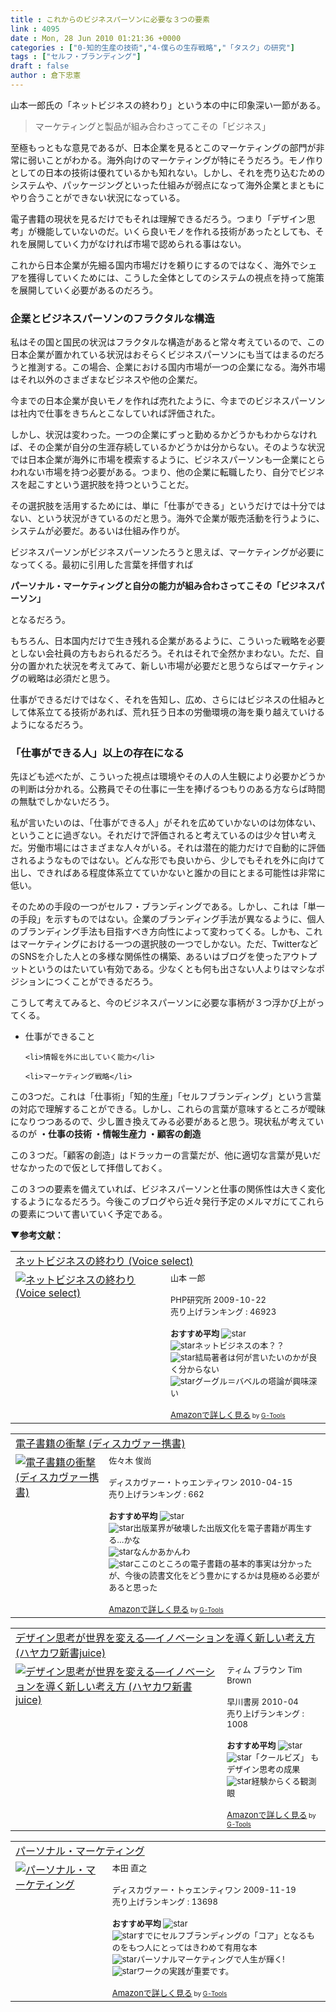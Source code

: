 ```yaml
---
title : これからのビジネスパーソンに必要な３つの要素
link : 4095
date : Mon, 28 Jun 2010 01:21:36 +0000
categories : ["0-知的生産の技術","4-僕らの生存戦略","「タスク」の研究"]
tags : ["セルフ・ブランディング"]
draft : false
author : 倉下忠憲
---
```


山本一郎氏の「ネットビジネスの終わり」という本の中に印象深い一節がある。

<blockquote>マーケティングと製品が組み合わさってこその「ビジネス」
</blockquote>

至極もっともな意見であるが、日本企業を見るとこのマーケティングの部門が非常に弱いことがわかる。海外向けのマーケティングが特にそうだろう。モノ作りとしての日本の技術は優れているかも知れない。しかし、それを売り込むためのシステムや、パッケージングといった仕組みが弱点になって海外企業とまともにやり合うことができない状況になっている。

電子書籍の現状を見るだけでもそれは理解できるだろう。つまり「デザイン思考」が機能していないのだ。いくら良いモノを作れる技術があったとしても、それを展開していく力がなければ市場で認められる事はない。

これから日本企業が先細る国内市場だけを頼りにするのではなく、海外でシェアを獲得していくためには、こうした全体としてのシステムの視点を持って施策を展開していく必要があるのだろう。

<h3>企業とビジネスパーソンのフラクタルな構造</h3>
私はその国と国民の状況はフラクタルな構造があると常々考えているので、この日本企業が置かれている状況はおそらくビジネスパーソンにも当てはまるのだろうと推測する。この場合、企業における国内市場が一つの企業になる。海外市場はそれ以外のさまざまなビジネスや他の企業だ。

今までの日本企業が良いモノを作れば売れたように、今までのビジネスパーソンは社内で仕事をきちんとこなしていれば評価された。

しかし、状況は変わった。一つの企業にずっと勤めるかどうかもわからなければ、その企業が自分の生涯存続しているかどうかは分からない。そのような状況では日本企業が海外に市場を模索するように、ビジネスパーソンも一企業にとらわれない市場を持つ必要がある。つまり、他の企業に転職したり、自分でビジネスを起こすという選択肢を持つということだ。

その選択肢を活用するためには、単に「仕事ができる」というだけでは十分ではない、という状況がきているのだと思う。海外で企業が販売活動を行うように、システムが必要だ。あるいは仕組み作りが。

ビジネスパーソンがビジネスパーソンたろうと思えば、マーケティングが必要になってくる。最初に引用した言葉を拝借すれば

<strong>パーソナル・マーケティングと自分の能力が組み合わさってこその「ビジネスパーソン」</strong>

となるだろう。

もちろん、日本国内だけで生き残れる企業があるように、こういった戦略を必要としない会社員の方もおられるだろう。それはそれで全然かまわない。ただ、自分の置かれた状況を考えてみて、新しい市場が必要だと思うならばマーケティングの戦略は必須だと思う。

仕事ができるだけではなく、それを告知し、広め、さらにはビジネスの仕組みとして体系立てる技術があれば、荒れ狂う日本の労働環境の海を乗り越えていけるようになるだろう。

<h3>「仕事ができる人」以上の存在になる</h3>
先ほども述べたが、こういった視点は環境やその人の人生観により必要かどうかの判断は分かれる。公務員でその仕事に一生を捧げるつもりのある方ならば時間の無駄でしかないだろう。

私が言いたいのは、「仕事ができる人」がそれを広めていかないのは勿体ない、ということに過ぎない。それだけで評価されると考えているのは少々甘い考えだ。労働市場にはさまざまな人々がいる。それは潜在的能力だけで自動的に評価されるようなものではない。どんな形でも良いから、少しでもそれを外に向けて出し、できればある程度体系立てていかないと誰かの目にとまる可能性は非常に低い。

そのための手段の一つがセルフ・ブランディングである。しかし、これは「単一の手段」を示すものではない。企業のブランディング手法が異なるように、個人のブランディング手法も目指すべき方向性によって変わってくる。しかも、これはマーケティングにおける一つの選択肢の一つでしかない。ただ、TwitterなどのSNSを介した人との多様な関係性の構築、あるいはブログを使ったアウトプットというのはたいてい有効である。少なくとも何も出さない人よりはマシなポジションにつくことができるだろう。

こうして考えてみると、今のビジネスパーソンに必要な事柄が３つ浮かび上がってくる。

<ul>
	<li>仕事ができること</li>

	<li>情報を外に出していく能力</li>

	<li>マーケティング戦略</li>
</ul>



この3つだ。これは「仕事術」「知的生産」「セルフブランディング」という言葉の対応で理解することができる。しかし、これらの言葉が意味するところが曖昧になりつつあるので、少し置き換えてみる必要があると思う。現状私が考えているのが
<strong>
・仕事の技術
・情報生産力
・顧客の創造</strong>

この３つだ。「顧客の創造」はドラッカーの言葉だが、他に適切な言葉が見いだせなかったので仮として拝借しておく。

この３つの要素を備えていれば、ビジネスパーソンと仕事の関係性は大きく変化するようになるだろう。今後このブログやら近々発行予定のメルマガにてこれらの要素について書いていく予定である。

<strong>▼参考文献：</strong>
<table  border="0" cellpadding="5"><tr><td colspan="2"><a href="http://www.amazon.co.jp/%E3%83%8D%E3%83%83%E3%83%88%E3%83%93%E3%82%B8%E3%83%8D%E3%82%B9%E3%81%AE%E7%B5%82%E3%82%8F%E3%82%8A-Voice-select-%E5%B1%B1%E6%9C%AC-%E4%B8%80%E9%83%8E/dp/4569771785%3FSubscriptionId%3D15SMZCTB9V8NGR2TW082%26tag%3Drashita1000-22%26linkCode%3Dxm2%26camp%3D2025%26creative%3D165953%26creativeASIN%3D4569771785" target="_top">ネットビジネスの終わり (Voice select)</a><img src="http://www.assoc-amazon.jp/e/ir?t=rashita1000-22&l=ur2&o=9" width="1" height="1" style="border: none;" alt="" /></td></tr><tr><td valign="top"><a href="http://www.amazon.co.jp/%E3%83%8D%E3%83%83%E3%83%88%E3%83%93%E3%82%B8%E3%83%8D%E3%82%B9%E3%81%AE%E7%B5%82%E3%82%8F%E3%82%8A-Voice-select-%E5%B1%B1%E6%9C%AC-%E4%B8%80%E9%83%8E/dp/4569771785%3FSubscriptionId%3D15SMZCTB9V8NGR2TW082%26tag%3Drashita1000-22%26linkCode%3Dxm2%26camp%3D2025%26creative%3D165953%26creativeASIN%3D4569771785" target="_top"><img src="http://ecx.images-amazon.com/images/I/41MbkHD9LpL._SL160_.jpg" border="0" alt="ネットビジネスの終わり (Voice select)" /></a></td><td valign="top"><font size="-1">山本 一郎 <br /><br />PHP研究所  2009-10-22<br />売り上げランキング : 46923<br /><br /><strong>おすすめ平均  </strong><img src="http://g-images.amazon.com/images/G/01/detail/stars-3-5.gif" alt="star" /><br /><img src="http://g-images.amazon.com/images/G/01/detail/stars-2-0.gif" alt="star" />ネットビジネスの本？？<br /><img src="http://g-images.amazon.com/images/G/01/detail/stars-2-0.gif" alt="star" />結局著者は何が言いたいのかが良く分からない<br /><img src="http://g-images.amazon.com/images/G/01/detail/stars-5-0.gif" alt="star" />グーグル＝バベルの塔論が興味深い<br /><br /><a href="http://www.amazon.co.jp/%E3%83%8D%E3%83%83%E3%83%88%E3%83%93%E3%82%B8%E3%83%8D%E3%82%B9%E3%81%AE%E7%B5%82%E3%82%8F%E3%82%8A-Voice-select-%E5%B1%B1%E6%9C%AC-%E4%B8%80%E9%83%8E/dp/4569771785%3FSubscriptionId%3D15SMZCTB9V8NGR2TW082%26tag%3Drashita1000-22%26linkCode%3Dxm2%26camp%3D2025%26creative%3D165953%26creativeASIN%3D4569771785" target="_top">Amazonで詳しく見る</a></font><font size="-2"> by <a href="http://www.goodpic.com/mt/aws/index.html" >G-Tools</a></font></td></tr></table>

<table  border="0" cellpadding="5"><tr><td colspan="2"><a href="http://www.amazon.co.jp/%E9%9B%BB%E5%AD%90%E6%9B%B8%E7%B1%8D%E3%81%AE%E8%A1%9D%E6%92%83-%E3%83%87%E3%82%A3%E3%82%B9%E3%82%AB%E3%83%B4%E3%82%A1%E3%83%BC%E6%90%BA%E6%9B%B8-%E4%BD%90%E3%80%85%E6%9C%A8-%E4%BF%8A%E5%B0%9A/dp/4887598084%3FSubscriptionId%3D15SMZCTB9V8NGR2TW082%26tag%3Drashita1000-22%26linkCode%3Dxm2%26camp%3D2025%26creative%3D165953%26creativeASIN%3D4887598084" target="_top">電子書籍の衝撃 (ディスカヴァー携書)</a><img src="http://www.assoc-amazon.jp/e/ir?t=rashita1000-22&l=ur2&o=9" width="1" height="1" style="border: none;" alt="" /></td></tr><tr><td valign="top"><a href="http://www.amazon.co.jp/%E9%9B%BB%E5%AD%90%E6%9B%B8%E7%B1%8D%E3%81%AE%E8%A1%9D%E6%92%83-%E3%83%87%E3%82%A3%E3%82%B9%E3%82%AB%E3%83%B4%E3%82%A1%E3%83%BC%E6%90%BA%E6%9B%B8-%E4%BD%90%E3%80%85%E6%9C%A8-%E4%BF%8A%E5%B0%9A/dp/4887598084%3FSubscriptionId%3D15SMZCTB9V8NGR2TW082%26tag%3Drashita1000-22%26linkCode%3Dxm2%26camp%3D2025%26creative%3D165953%26creativeASIN%3D4887598084" target="_top"><img src="http://ecx.images-amazon.com/images/I/41f9-6kRHbL._SL160_.jpg" border="0" alt="電子書籍の衝撃 (ディスカヴァー携書)" /></a></td><td valign="top"><font size="-1">佐々木 俊尚 <br /><br />ディスカヴァー・トゥエンティワン  2010-04-15<br />売り上げランキング : 662<br /><br /><strong>おすすめ平均  </strong><img src="http://g-images.amazon.com/images/G/01/detail/stars-3-5.gif" alt="star" /><br /><img src="http://g-images.amazon.com/images/G/01/detail/stars-4-0.gif" alt="star" />出版業界が破壊した出版文化を電子書籍が再生する…かな<br /><img src="http://g-images.amazon.com/images/G/01/detail/stars-1-0.gif" alt="star" />なんかあかんわ<br /><img src="http://g-images.amazon.com/images/G/01/detail/stars-3-0.gif" alt="star" />ここのところの電子書籍の基本的事実は分かったが、今後の読書文化をどう豊かにするかは見極める必要があると思った<br /><br /><a href="http://www.amazon.co.jp/%E9%9B%BB%E5%AD%90%E6%9B%B8%E7%B1%8D%E3%81%AE%E8%A1%9D%E6%92%83-%E3%83%87%E3%82%A3%E3%82%B9%E3%82%AB%E3%83%B4%E3%82%A1%E3%83%BC%E6%90%BA%E6%9B%B8-%E4%BD%90%E3%80%85%E6%9C%A8-%E4%BF%8A%E5%B0%9A/dp/4887598084%3FSubscriptionId%3D15SMZCTB9V8NGR2TW082%26tag%3Drashita1000-22%26linkCode%3Dxm2%26camp%3D2025%26creative%3D165953%26creativeASIN%3D4887598084" target="_top">Amazonで詳しく見る</a></font><font size="-2"> by <a href="http://www.goodpic.com/mt/aws/index.html" >G-Tools</a></font></td></tr></table>

<table  border="0" cellpadding="5"><tr><td colspan="2"><a href="http://www.amazon.co.jp/%E3%83%87%E3%82%B6%E3%82%A4%E3%83%B3%E6%80%9D%E8%80%83%E3%81%8C%E4%B8%96%E7%95%8C%E3%82%92%E5%A4%89%E3%81%88%E3%82%8B%E2%80%95%E3%82%A4%E3%83%8E%E3%83%99%E3%83%BC%E3%82%B7%E3%83%A7%E3%83%B3%E3%82%92%E5%B0%8E%E3%81%8F%E6%96%B0%E3%81%97%E3%81%84%E8%80%83%E3%81%88%E6%96%B9-%E3%83%8F%E3%83%A4%E3%82%AB%E3%83%AF%E6%96%B0%E6%9B%B8juice-%E3%83%86%E3%82%A3%E3%83%A0-%E3%83%96%E3%83%A9%E3%82%A6%E3%83%B3/dp/4153200123%3FSubscriptionId%3D15SMZCTB9V8NGR2TW082%26tag%3Drashita1000-22%26linkCode%3Dxm2%26camp%3D2025%26creative%3D165953%26creativeASIN%3D4153200123" target="_top">デザイン思考が世界を変える―イノベーションを導く新しい考え方 (ハヤカワ新書juice)</a><img src="http://www.assoc-amazon.jp/e/ir?t=rashita1000-22&l=ur2&o=9" width="1" height="1" style="border: none;" alt="" /></td></tr><tr><td valign="top"><a href="http://www.amazon.co.jp/%E3%83%87%E3%82%B6%E3%82%A4%E3%83%B3%E6%80%9D%E8%80%83%E3%81%8C%E4%B8%96%E7%95%8C%E3%82%92%E5%A4%89%E3%81%88%E3%82%8B%E2%80%95%E3%82%A4%E3%83%8E%E3%83%99%E3%83%BC%E3%82%B7%E3%83%A7%E3%83%B3%E3%82%92%E5%B0%8E%E3%81%8F%E6%96%B0%E3%81%97%E3%81%84%E8%80%83%E3%81%88%E6%96%B9-%E3%83%8F%E3%83%A4%E3%82%AB%E3%83%AF%E6%96%B0%E6%9B%B8juice-%E3%83%86%E3%82%A3%E3%83%A0-%E3%83%96%E3%83%A9%E3%82%A6%E3%83%B3/dp/4153200123%3FSubscriptionId%3D15SMZCTB9V8NGR2TW082%26tag%3Drashita1000-22%26linkCode%3Dxm2%26camp%3D2025%26creative%3D165953%26creativeASIN%3D4153200123" target="_top"><img src="http://ecx.images-amazon.com/images/I/411kN1OJcKL._SL160_.jpg" border="0" alt="デザイン思考が世界を変える―イノベーションを導く新しい考え方 (ハヤカワ新書juice)" /></a></td><td valign="top"><font size="-1">ティム ブラウン Tim Brown <br /><br />早川書房  2010-04<br />売り上げランキング : 1008<br /><br /><strong>おすすめ平均  </strong><img src="http://g-images.amazon.com/images/G/01/detail/stars-4-5.gif" alt="star" /><br /><img src="http://g-images.amazon.com/images/G/01/detail/stars-4-0.gif" alt="star" />「クールビズ」 もデザイン思考の成果<br /><img src="http://g-images.amazon.com/images/G/01/detail/stars-5-0.gif" alt="star" />経験からくる観測眼<br /><br /><a href="http://www.amazon.co.jp/%E3%83%87%E3%82%B6%E3%82%A4%E3%83%B3%E6%80%9D%E8%80%83%E3%81%8C%E4%B8%96%E7%95%8C%E3%82%92%E5%A4%89%E3%81%88%E3%82%8B%E2%80%95%E3%82%A4%E3%83%8E%E3%83%99%E3%83%BC%E3%82%B7%E3%83%A7%E3%83%B3%E3%82%92%E5%B0%8E%E3%81%8F%E6%96%B0%E3%81%97%E3%81%84%E8%80%83%E3%81%88%E6%96%B9-%E3%83%8F%E3%83%A4%E3%82%AB%E3%83%AF%E6%96%B0%E6%9B%B8juice-%E3%83%86%E3%82%A3%E3%83%A0-%E3%83%96%E3%83%A9%E3%82%A6%E3%83%B3/dp/4153200123%3FSubscriptionId%3D15SMZCTB9V8NGR2TW082%26tag%3Drashita1000-22%26linkCode%3Dxm2%26camp%3D2025%26creative%3D165953%26creativeASIN%3D4153200123" target="_top">Amazonで詳しく見る</a></font><font size="-2"> by <a href="http://www.goodpic.com/mt/aws/index.html" >G-Tools</a></font></td></tr></table>

<table  border="0" cellpadding="5"><tr><td colspan="2"><a href="http://www.amazon.co.jp/%E3%83%91%E3%83%BC%E3%82%BD%E3%83%8A%E3%83%AB%E3%83%BB%E3%83%9E%E3%83%BC%E3%82%B1%E3%83%86%E3%82%A3%E3%83%B3%E3%82%B0-%E6%9C%AC%E7%94%B0-%E7%9B%B4%E4%B9%8B/dp/488759755X%3FSubscriptionId%3D15SMZCTB9V8NGR2TW082%26tag%3Drashita1000-22%26linkCode%3Dxm2%26camp%3D2025%26creative%3D165953%26creativeASIN%3D488759755X" target="_top">パーソナル・マーケティング</a><img src="http://www.assoc-amazon.jp/e/ir?t=rashita1000-22&l=ur2&o=9" width="1" height="1" style="border: none;" alt="" /></td></tr><tr><td valign="top"><a href="http://www.amazon.co.jp/%E3%83%91%E3%83%BC%E3%82%BD%E3%83%8A%E3%83%AB%E3%83%BB%E3%83%9E%E3%83%BC%E3%82%B1%E3%83%86%E3%82%A3%E3%83%B3%E3%82%B0-%E6%9C%AC%E7%94%B0-%E7%9B%B4%E4%B9%8B/dp/488759755X%3FSubscriptionId%3D15SMZCTB9V8NGR2TW082%26tag%3Drashita1000-22%26linkCode%3Dxm2%26camp%3D2025%26creative%3D165953%26creativeASIN%3D488759755X" target="_top"><img src="http://ecx.images-amazon.com/images/I/41KJ3ZWiiVL._SL160_.jpg" border="0" alt="パーソナル・マーケティング" /></a></td><td valign="top"><font size="-1">本田 直之 <br /><br />ディスカヴァー・トゥエンティワン  2009-11-19<br />売り上げランキング : 13698<br /><br /><strong>おすすめ平均  </strong><img src="http://g-images.amazon.com/images/G/01/detail/stars-4-0.gif" alt="star" /><br /><img src="http://g-images.amazon.com/images/G/01/detail/stars-4-0.gif" alt="star" />すでにセルフブランディングの「コア」となるものをもつ人にとってはきわめて有用な本<br /><img src="http://g-images.amazon.com/images/G/01/detail/stars-4-0.gif" alt="star" />パーソナルマーケティングで人生が輝く!<br /><img src="http://g-images.amazon.com/images/G/01/detail/stars-5-0.gif" alt="star" />ワークの実践が重要です。<br /><br /><a href="http://www.amazon.co.jp/%E3%83%91%E3%83%BC%E3%82%BD%E3%83%8A%E3%83%AB%E3%83%BB%E3%83%9E%E3%83%BC%E3%82%B1%E3%83%86%E3%82%A3%E3%83%B3%E3%82%B0-%E6%9C%AC%E7%94%B0-%E7%9B%B4%E4%B9%8B/dp/488759755X%3FSubscriptionId%3D15SMZCTB9V8NGR2TW082%26tag%3Drashita1000-22%26linkCode%3Dxm2%26camp%3D2025%26creative%3D165953%26creativeASIN%3D488759755X" target="_top">Amazonで詳しく見る</a></font><font size="-2"> by <a href="http://www.goodpic.com/mt/aws/index.html" >G-Tools</a></font></td></tr></table>
